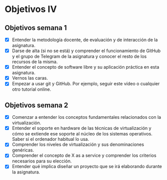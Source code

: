 # Objetivos IV
## Objetivos semana 1

- [x] Entender la metodología docente, de evaluación y de interacción de la asignatura.  
- [x] Darse de alta (si no se está) y comprender el funcionamiento de GitHub y el grupo de Telegram de la asignatura y conocer el resto de los recursos de la misma.  
- [x] Entender el concepto de software libre y su aplicación práctica en esta asignatura.  
- [x] Vernos las caras.  
- [x] Empezar a usar git y GitHub. Por ejemplo, seguir este vídeo o cualquier otro tutorial online.  

## Objetivos semana 2  

- [x] Comenzar a entender los conceptos fundamentales relacionados con la virtualización.    
- [x] Entender el soporte en hardware de las técnicas de virtualización y cómo se extiende ese soporte al núcleo de los sistemas operativos. Saber si el ordenador habitual lo usa.  
- [x] Comprender los niveles de virtualización y sus denominaciones genéricas.  
- [x] Comprender el concepto de X as a service y comprender los criterios necesarios para su elección.  
- [x] Entender qué implica diseñar un proyecto que se irá elaborando durante la asignatura.  
